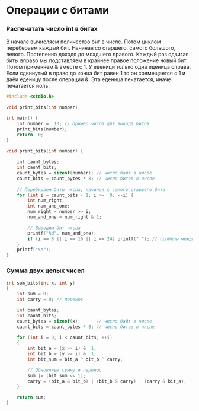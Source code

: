 # Операции с битами

### Распечатать число int в битах

В начале вычисляем поличество бит в числе. Потом циклом перебераем каждый бит. Начиная со старшего, самого большого, левого. Постепенно доходя до младшего правого. Каждый раз сдвигая биты вправо мы подставляем в крайнее правое положение новый бит. Потом применяем & вместе с 1. У еденици только одна еденица справа. Если сдвинутый в право до конца бит равен 1 то он совмещается с 1 и даёи еденицу после операции &. Эта еденица печатается, иначе печатается ноль.

```c
#include <stdio.h>

void print_bits(int number);

int main() {
    int number =  10; // Пример числа для вывода битов
    print_bits(number);
    return  0;
}

void print_bits(int number) {
    
    int caunt_bytes;
    int caunt_bits;
    caunt_bytes = sizeof(number); // число байт в числе
    caunt_bits = caunt_bytes * 8; // число битов в числе
    
    // Перебираем биты числа, начиная с самого старшего бита
    for (int i = caunt_bits - 1; i >=  0; --i) {
        int num_right;
        int num_and_one;
        num_right = number >> i;
        num_and_one = num_right & 1;

        // Выводим бит числа
        printf("%d", num_and_one);
        if (i == 8 || i == 16 || i == 24) printf(" "); // пробелы между байтами
    }
    printf("\n");
}
```

### Сумма двух целых чисел

```c
int sum_bits(int x, int y)
{
    int sum = 0;
    int carry = 0; // перенос

    int caunt_bytes;
    int caunt_bits;
    caunt_bytes = sizeof(x);      // число байт в числе
    caunt_bits = caunt_bytes * 8; // число битов в числе

    for (int i = 0; i < caunt_bits; ++i)
    {
        int bit_a = (x >> i) &  1;
        int bit_b = (y >> i) &  1;
        int bit_sum = bit_a ^ bit_b ^ carry;

        // Обновляем сумму и перенос
        sum |= (bit_sum << i);
        carry = (bit_a & bit_b) | (bit_b & carry) | (carry & bit_a);
    }

    return sum;
}
```


